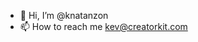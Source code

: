 - 👋 Hi, I’m @knatanzon
- 📫 How to reach me kev@creatorkit.com

<!---
knatanzon/knatanzon is a ✨ special ✨ repository because its `README.md` (this file) appears on your GitHub profile.
You can click the Preview link to take a look at your changes.
--->
